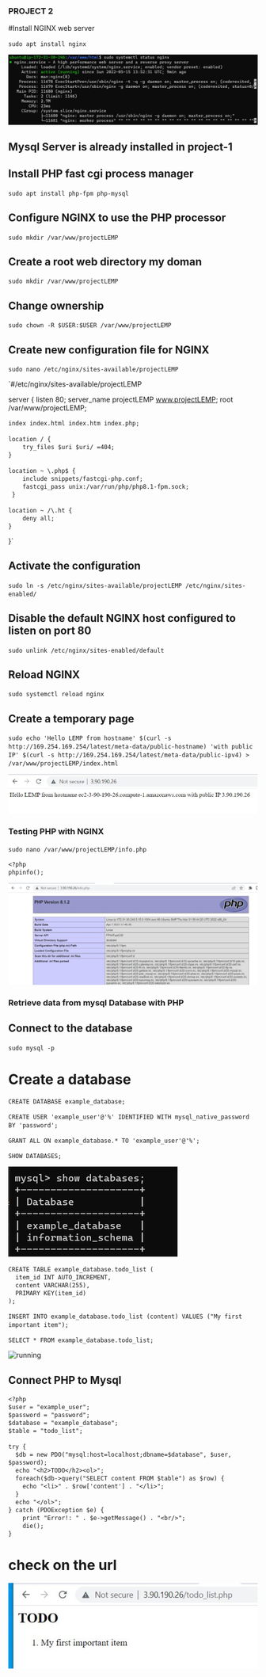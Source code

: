 ### PROJECT 2

#Install NGINX web server

`sudo apt install nginx`

![running](./images/nginx-status.JPG)

## Mysql Server is already installed in project-1

## Install PHP fast cgi process manager 

`sudo apt install php-fpm php-mysql`

## Configure NGINX to use the PHP processor

`sudo mkdir /var/www/projectLEMP`

## Create a root web directory my doman

`sudo mkdir /var/www/projectLEMP`

## Change ownership

`sudo chown -R $USER:$USER /var/www/projectLEMP`

## Create new configuration file for NGINX

`sudo nano /etc/nginx/sites-available/projectLEMP`

`#/etc/nginx/sites-available/projectLEMP

server {
    listen 80;
    server_name projectLEMP www.projectLEMP;
    root /var/www/projectLEMP;

    index index.html index.htm index.php;

    location / {
        try_files $uri $uri/ =404;
    }

    location ~ \.php$ {
        include snippets/fastcgi-php.conf;
        fastcgi_pass unix:/var/run/php/php8.1-fpm.sock;
     }

    location ~ /\.ht {
        deny all;
    }

}`


## Activate the configuration 

`sudo ln -s /etc/nginx/sites-available/projectLEMP /etc/nginx/sites-enabled/`

## Disable the default NGINX host configured to listen on port 80

`sudo unlink /etc/nginx/sites-enabled/default`

## Reload NGINX

`sudo systemctl reload nginx`

## Create a temporary page

`sudo echo 'Hello LEMP from hostname' $(curl -s http://169.254.169.254/latest/meta-data/public-hostname) 'with public IP' $(curl -s http://169.254.169.254/latest/meta-data/public-ipv4) > /var/www/projectLEMP/index.html`

![running](./images/temp_echo.JPG)



### Testing PHP with NGINX

`sudo nano /var/www/projectLEMP/info.php`

```
<?php
phpinfo();
```

![running](./images/php.JPG)


### Retrieve data from mysql Database with PHP

## Connect to the database

`sudo mysql -p`

# Create a database

`CREATE DATABASE example_database;`


`CREATE USER 'example_user'@'%' IDENTIFIED WITH mysql_native_password BY 'password';`

`GRANT ALL ON example_database.* TO 'example_user'@'%';`

`SHOW DATABASES;`

![running](./images/dblist.JPG)
```
CREATE TABLE example_database.todo_list (
  item_id INT AUTO_INCREMENT,
  content VARCHAR(255),
  PRIMARY KEY(item_id)
);
```
`INSERT INTO example_database.todo_list (content) VALUES ("My first important item");`

`SELECT * FROM example_database.todo_list;`

![running](./images/retrieve.JPG)


## Connect PHP to Mysql

```
<?php
$user = "example_user";
$password = "password";
$database = "example_database";
$table = "todo_list";

try {
  $db = new PDO("mysql:host=localhost;dbname=$database", $user, $password);
  echo "<h2>TODO</h2><ol>";
  foreach($db->query("SELECT content FROM $table") as $row) {
    echo "<li>" . $row['content'] . "</li>";
  }
  echo "</ol>";
} catch (PDOException $e) {
    print "Error!: " . $e->getMessage() . "<br/>";
    die();
}
```

# check on the url

![running](./images/todo.JPG)